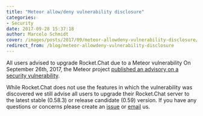 ```yaml
---
title: "Meteor allow/deny vulnerability disclosure"
categories:
- Security
date: 2017-09-28 15:37:18
author: Marcelo Schmidt
cover: /images/posts/2017/09/meteor-allowdeny-vulnerability-disclosure/og-image-logo.png
redirect_from: /blog/meteor-allowdeny-vulnerability-disclosure
---
```


All users advised to upgrade Rocket.Chat due to a Meteor vulnerability On September 26th, 2017, the Meteor project <a href="https://blog.meteor.com/meteor-allow-deny-vulnerability-disclosure-baf398f47b25" target="_blank">published an advisory on a security
vulnerability</a>.&nbsp;

While Rocket.Chat does not use the features in which the vulnerability was discovered we still advise all users to upgrade their Rocket.Chat server to the latest stable (0.58.3) or release candidate (0.59) version. If you have any questions or concerns please create an <a href="https://github.com/RocketChat/Rocket.Chat/issues" target="_blank">issue</a> or <a href="mailto:security@rocket.chat">email</a> us.
